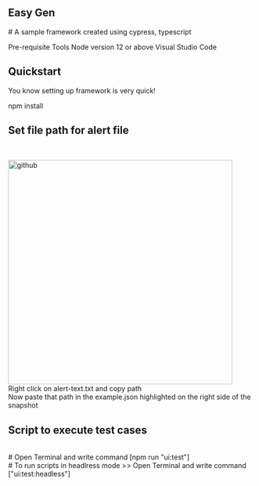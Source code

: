 <h2> Easy Gen </h2>
# A sample framework created using cypress, typescript 

Pre-requisite Tools
Node version 12 or above
Visual Studio Code <br />
<h2>Quickstart</h2>
You know setting up framework is very quick!

npm install<br />
<h2>Set file path for alert file</h2><br />


<img width="458" alt="github" src="https://github.com/umairrizwan/easygen/assets/63503754/48648150-2076-4e3d-9f10-63340e795d9b"><br />
Right click on alert-text.txt and copy path <br />
Now paste that path in the example.json highlighted on the right side of the snapshot <br />

<h2>Script to execute test cases</h2><br />
# Open Terminal and write command [npm run "ui:test"] <br />
# To run scripts in headlress mode >> Open Terminal and write command ["ui:test:headless"] <br />
